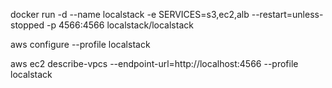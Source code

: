 docker run -d --name localstack -e SERVICES=s3,ec2,alb --restart=unless-stopped -p 4566:4566 localstack/localstack

aws configure --profile localstack

aws ec2 describe-vpcs --endpoint-url=http://localhost:4566 --profile localstack
